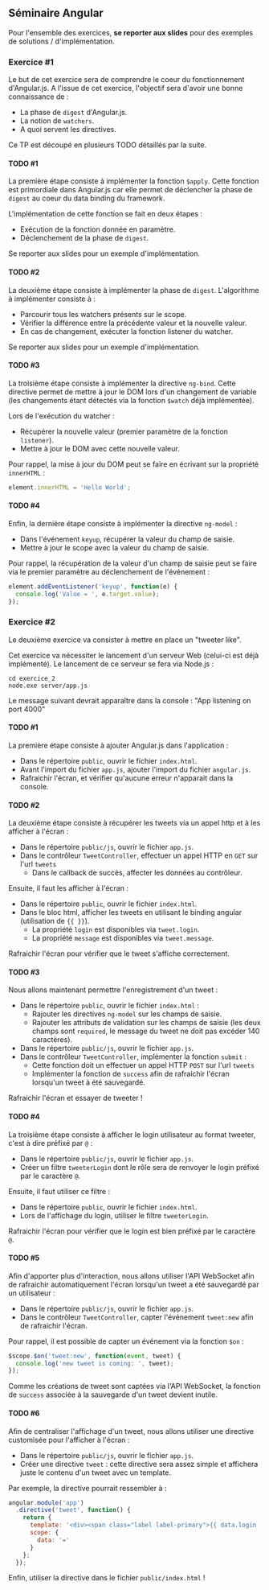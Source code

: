 ## Séminaire Angular

Pour l'ensemble des exercices, **se reporter aux slides** pour des exemples de solutions / d'implémentation.

### Exercice #1

Le but de cet exercice sera de comprendre le coeur du fonctionnement d'Angular.js. A l'issue de cet exercice, l'objectif sera d'avoir une bonne connaissance de :
- La phase de `digest` d'Angular.js.
- La notion de `watchers`.
- A quoi servent les directives.

Ce TP est découpé en plusieurs TODO détaillés par la suite.

#### TODO #1

La première étape consiste à implémenter la fonction `$apply`. Cette fonction est primordiale dans Angular.js car elle permet de déclencher la phase de `digest` au coeur du data binding du framework.

L'implémentation de cette fonction se fait en deux étapes :
- Exécution de la fonction donnée en paramètre.
- Déclenchement de la phase de `digest`.

Se reporter aux slides pour un exemple d'implémentation.

#### TODO #2

La deuxième étape consiste à implémenter la phase de `digest`. L'algorithme à implémenter consiste à :
- Parcourir tous les watchers présents sur le scope.
- Vérifier la différence entre la précédente valeur et la nouvelle valeur.
- En cas de changement, exécuter la fonction listener du watcher.

Se reporter aux slides pour un exemple d'implémentation.

#### TODO #3

La troisième étape consiste à implémenter la directive `ng-bind`. Cette directive permet de mettre à jour le DOM lors d'un changement de variable (les changements étant détectés via la fonction `$watch` déjà implémentée).

Lors de l'exécution du watcher :
- Récupérer la nouvelle valeur (premier paramètre de la fonction `listener`).
- Mettre à jour le DOM avec cette nouvelle valeur.

Pour rappel, la mise à jour du DOM peut se faire en écrivant sur la propriété `innerHTML` :

```javascript
element.innerHTML = 'Hello World';
```

#### TODO #4

Enfin, la dernière étape consiste à implémenter la directive `ng-model` :
- Dans l'événement `keyup`, récupérer la valeur du champ de saisie.
- Mettre à jour le scope avec la valeur du champ de saisie.

Pour rappel, la récupération de la valeur d'un champ de saisie peut se faire via le premier paramètre au déclenchement de l'événement :

```javascript
element.addEventListener('keyup', function(e) {
  console.log('Value = ', e.target.value);
});
```

<div style="page-break-after: always;"></div>

### Exercice #2

Le deuxième exercice va consister à mettre en place un "tweeter like".

Cet exercice va nécessiter le lancement d'un serveur Web (celui-ci est déjà implémenté). Le lancement de ce serveur se fera via Node.js :

```shell
cd exercice_2
node.exe server/app.js
```

Le message suivant devrait apparaître dans la console : "App listening on port 4000"

#### TODO #1

La première étape consiste à ajouter Angular.js dans l'application :
- Dans le répertoire `public`, ouvrir le fichier `index.html`.
- Avant l'import du fichier `app.js`, ajouter l'import du fichier `angular.js`.
- Rafraichir l'écran, et vérifier qu'aucune erreur n'apparait dans la console.

#### TODO #2

La deuxième étape consiste à récupérer les tweets via un appel http et à les afficher à l'écran :
- Dans le répertoire `public/js`, ouvrir le fichier `app.js`.
- Dans le contrôleur `TweetController`, effectuer un appel HTTP en `GET` sur l'url `tweets`
  - Dans le callback de succès, affecter les données au contrôleur.

Ensuite, il faut les afficher à l'écran :
- Dans le répertoire `public`, ouvrir le fichier `index.html`.
- Dans le bloc html, afficher les tweets en utilisant le binding angular (utilisation de `{{ }}`).
  - La propriété `login` est disponibles via `tweet.login`.
  - La propriété `message` est disponibles via `tweet.message`.

Rafraichir l'écran pour vérifier que le tweet s'affiche correctement.

#### TODO #3

Nous allons maintenant permettre l'enregistrement d'un tweet :
- Dans le répertoire `public`, ouvrir le fichier `index.html` :
  - Rajouter les directives `ng-model` sur les champs de saisie.
  - Rajouter les attributs de validation sur les champs de saisie (les deux champs sont `required`, le message du tweet ne doit pas excéder 140 caractères).
- Dans le répertoire `public/js`, ouvrir le fichier `app.js`.
- Dans le contrôleur `TweetController`, implémenter la fonction `submit` :
  - Cette fonction doit un effectuer un appel HTTP `POST` sur l'url `tweets`
  - Implémenter la fonction de `success` afin de rafraichir l'écran lorsqu'un tweet à été sauvegardé.

Rafraichir l'écran et essayer de tweeter !

#### TODO #4

La troisième étape consiste à afficher le login utilisateur au format tweeter, c'est à dire préfixé par `@` :
- Dans le répertoire `public/js`, ouvrir le fichier `app.js`.
- Créer un filtre `tweeterLogin` dont le rôle sera de renvoyer le login préfixé par le caractère `@`.

Ensuite, il faut utiliser ce filtre :
- Dans le répertoire `public`, ouvrir le fichier `index.html`.
- Lors de l'affichage du login, utiliser le filtre `tweeterLogin`.

Rafraichir l'écran pour vérifier que le login est bien préfixé par le caractère `@`.

#### TODO #5

Afin d'apporter plus d'interaction, nous allons utiliser l'API WebSocket afin de rafraichir automatiquement l'écran lorsqu'un tweet a été sauvegardé par un utilisateur :
- Dans le répertoire `public/js`, ouvrir le fichier `app.js`.
- Dans le contrôleur `TweetController`, capter l'événement `tweet:new` afin de rafraichir l'écran.

Pour rappel, il est possible de capter un événement via la fonction `$on` :

```javascript
$scope.$on('tweet:new', function(event, tweet) {
  console.log('new tweet is coming: ', tweet);
});
```

Comme les créations de tweet sont captées via l'API WebSocket, la fonction de `success` associée à la sauvegarde d'un tweet devient inutile.

#### TODO #6

Afin de centraliser l'affichage d'un tweet, nous allons utiliser une directive customisée pour l'afficher à l'écran :
- Dans le répertoire `public/js`, ouvrir le fichier `app.js`.
- Créer une directive `tweet` : cette directive sera assez simple et affichera juste le contenu d'un tweet avec un template.

Par exemple, la directive pourrait ressembler à :

```javascript
angular.module('app')
  .directive('tweet', function() {
    return {
      template: '<div><span class="label label-primary">{{ data.login | tweetLogin }}</span> <span>{{ data.message }}</span></div>',
      scope: {
        data: '='
      }
    };
  });
```

Enfin, utiliser la directive dans le fichier `public/index.html` !
